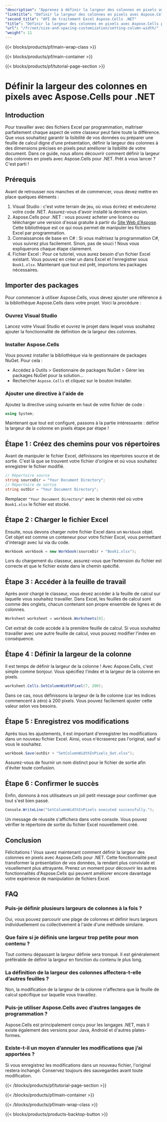 ```yaml
---
"description": "Apprenez à définir la largeur des colonnes en pixels avec Aspose.Cells pour .NET. Améliorez vos fichiers Excel grâce à ce guide simple et détaillé."
"linktitle": "Définir la largeur des colonnes en pixels avec Aspose.Cells pour .NET"
"second_title": "API de traitement Excel Aspose.Cells .NET"
"title": "Définir la largeur des colonnes en pixels avec Aspose.Cells pour .NET"
"url": "/fr/net/size-and-spacing-customization/setting-column-width/"
"weight": 11
---
```


{{< blocks/products/pf/main-wrap-class >}}

{{< blocks/products/pf/main-container >}}

{{< blocks/products/pf/tutorial-page-section >}}

# Définir la largeur des colonnes en pixels avec Aspose.Cells pour .NET

## Introduction
Pour travailler avec des fichiers Excel par programmation, maîtriser parfaitement chaque aspect de votre classeur peut faire toute la différence. Que vous souhaitiez garantir la lisibilité de vos données ou préparer une feuille de calcul digne d'une présentation, définir la largeur des colonnes à des dimensions précises en pixels peut améliorer la lisibilité de votre document. Dans ce guide, nous allons découvrir comment définir la largeur des colonnes en pixels avec Aspose.Cells pour .NET. Prêt à vous lancer ? C'est parti !
## Prérequis
Avant de retrousser nos manches et de commencer, vous devez mettre en place quelques éléments :
1. Visual Studio : c'est votre terrain de jeu, où vous écrirez et exécuterez votre code .NET. Assurez-vous d'avoir installé la dernière version.
2. Aspose.Cells pour .NET : vous pouvez acheter une licence ou télécharger une version d'essai gratuite à partir du [Site Web d'Aspose](https://releases.aspose.com/cells/net/). Cette bibliothèque est ce qui nous permet de manipuler les fichiers Excel par programmation.
3. Connaissances de base en C# : Si vous maîtrisez la programmation C#, vous suivrez plus facilement. Sinon, pas de souci ! Nous vous expliquerons chaque étape clairement.
4. Fichier Excel : Pour ce tutoriel, vous aurez besoin d'un fichier Excel existant. Vous pouvez en créer un dans Excel et l'enregistrer sous `Book1.xlsx`.
Maintenant que tout est prêt, importons les packages nécessaires.
## Importer des packages
Pour commencer à utiliser Aspose.Cells, vous devez ajouter une référence à la bibliothèque Aspose.Cells dans votre projet. Voici la procédure :
### Ouvrez Visual Studio
Lancez votre Visual Studio et ouvrez le projet dans lequel vous souhaitez ajouter la fonctionnalité de définition de la largeur des colonnes.
### Installer Aspose.Cells
Vous pouvez installer la bibliothèque via le gestionnaire de packages NuGet. Pour cela :
- Accédez à Outils > Gestionnaire de packages NuGet > Gérer les packages NuGet pour la solution…
- Rechercher `Aspose.Cells` et cliquez sur le bouton Installer.
### Ajouter une directive à l'aide de
Ajoutez la directive using suivante en haut de votre fichier de code :
```csharp
using System;
```
Maintenant que tout est configuré, passons à la partie intéressante : définir la largeur de la colonne en pixels étape par étape !
## Étape 1 : Créez des chemins pour vos répertoires
Avant de manipuler le fichier Excel, définissons les répertoires source et de sortie. C'est là que se trouvent votre fichier d'origine et où vous souhaitez enregistrer le fichier modifié.
```csharp
// Répertoire source
string sourceDir = "Your Document Directory";
// Répertoire de sortie
string outDir = "Your Document Directory";
```
Remplacer `"Your Document Directory"` avec le chemin réel où votre `Book1.xlsx` le fichier est stocké.
## Étape 2 : Charger le fichier Excel
Ensuite, nous devons charger notre fichier Excel dans un `Workbook` objet. Cet objet est comme un conteneur pour votre fichier Excel, vous permettant d'interagir avec lui via du code.
```csharp
Workbook workbook = new Workbook(sourceDir + "Book1.xlsx");
```
Lors du chargement du classeur, assurez-vous que l’extension du fichier est correcte et que le fichier existe dans le chemin spécifié.
## Étape 3 : Accéder à la feuille de travail
Après avoir chargé le classeur, vous devez accéder à la feuille de calcul sur laquelle vous souhaitez travailler. Dans Excel, les feuilles de calcul sont comme des onglets, chacun contenant son propre ensemble de lignes et de colonnes.
```csharp
Worksheet worksheet = workbook.Worksheets[0];
```
Cet extrait de code accède à la première feuille de calcul. Si vous souhaitez travailler avec une autre feuille de calcul, vous pouvez modifier l'index en conséquence.
## Étape 4 : Définir la largeur de la colonne
Il est temps de définir la largeur de la colonne ! Avec Aspose.Cells, c'est simple comme bonjour. Vous spécifiez l'index et la largeur de la colonne en pixels.
```csharp
worksheet.Cells.SetColumnWidthPixel(7, 200);
```
Dans ce cas, nous définissons la largeur de la 8e colonne (car les indices commencent à zéro) à 200 pixels. Vous pouvez facilement ajuster cette valeur selon vos besoins.
## Étape 5 : Enregistrez vos modifications
Après tous les ajustements, il est important d'enregistrer les modifications dans un nouveau fichier Excel. Ainsi, vous n'écraserez pas l'original, sauf si vous le souhaitez.
```csharp
workbook.Save(outDir + "SetColumnWidthInPixels_Out.xlsx");
```
Assurez-vous de fournir un nom distinct pour le fichier de sortie afin d'éviter toute confusion.
## Étape 6 : Confirmer le succès
Enfin, donnons à nos utilisateurs un joli petit message pour confirmer que tout s'est bien passé.
```csharp
Console.WriteLine("SetColumnWidthInPixels executed successfully.");
```
Un message de réussite s'affichera dans votre console. Vous pouvez vérifier le répertoire de sortie du fichier Excel nouvellement créé.
## Conclusion
Félicitations ! Vous savez maintenant comment définir la largeur des colonnes en pixels avec Aspose.Cells pour .NET. Cette fonctionnalité peut transformer la présentation de vos données, la rendant plus conviviale et visuellement plus attrayante. Prenez un moment pour découvrir les autres fonctionnalités d'Aspose.Cells qui peuvent améliorer encore davantage votre expérience de manipulation de fichiers Excel.
## FAQ
### Puis-je définir plusieurs largeurs de colonnes à la fois ?
Oui, vous pouvez parcourir une plage de colonnes et définir leurs largeurs individuellement ou collectivement à l'aide d'une méthode similaire.
### Que faire si je définis une largeur trop petite pour mon contenu ?
Tout contenu dépassant la largeur définie sera tronqué. Il est généralement préférable de définir la largeur en fonction du contenu le plus long.
### La définition de la largeur des colonnes affectera-t-elle d’autres feuilles ?
Non, la modification de la largeur de la colonne n'affectera que la feuille de calcul spécifique sur laquelle vous travaillez.
### Puis-je utiliser Aspose.Cells avec d’autres langages de programmation ?
Aspose.Cells est principalement conçu pour les langages .NET, mais il existe également des versions pour Java, Android et d'autres plates-formes.
### Existe-t-il un moyen d’annuler les modifications que j’ai apportées ?
Si vous enregistrez les modifications dans un nouveau fichier, l'original restera inchangé. Conservez toujours des sauvegardes avant toute modification.


{{< /blocks/products/pf/tutorial-page-section >}}

{{< /blocks/products/pf/main-container >}}

{{< /blocks/products/pf/main-wrap-class >}}

{{< blocks/products/products-backtop-button >}}